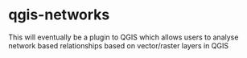 # qgis-networks
This will eventually be a plugin to QGIS which allows users to analyse network based relationships based on vector/raster layers in QGIS
